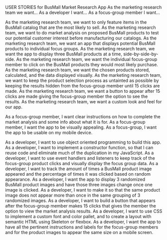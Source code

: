 USER STORIES for BusMall Market Research App
As the marketing research team we want...
As a developer I want...
As a focus-group member I want...

As the marketing research team, we want to only feature items in the BusMall catalog that are the most likely to sell.
As the marketing research team, we want to do market analysis on proposed BusMall products to test our potential customer interest before manufacturing our catalogs.
As the marketing research team, we want an app that displays potential BusMall products to individual focus groups.
As the marketing research team, we want the app to display three BusMall products at a time, side-by-side-by-side.
As the marketing research team, we want the individual focus-group member to click on the BusMall products they would most likely purchase.
As the marketing research team, we want the chosen products stored, calculated, and the data displayed visually.
As the marketing research team, we want to keep the product selection process as untainted as possible by keeping the results hidden from the focus-group member until 15 clicks are made.
As the marketing research team, we want a button to appear after 15 clicks are made giving the focus-group member the option to see the results.
As the marketing research team, we want a custom look and feel for our app.

As a focus-group member, I want clear instructions on how to complete the market analysis and some info about what it is for.
As a focus-group member, I want the app to be visually appealing.
As a focus-group, I want the app to be usable on my mobile device.

As a developer, I want to use object oriented programming to build this app.
As a developer, I want to implement a constructor function, so that I can reuse code and eliminate much of the duplication in my JavaScript.
As a developer, I want to use event handlers and listeners to keep track of the focus-group product clicks and visually display the focus group data.
As a developer, I want to track the amount of times a BusMall product image appeared and the percentage of times it was clicked based on random appearance.
As a developer, I want the app to display 3 randomized BusMall product images and have those three images change once one image is clicked.
As a developer, I want to make it so that the same product image does not appear more than once in the same grouping of 3 randomized images.
As a developer, I want to build a button that appears after the focus-group member makes 15 clicks that gives the member the option to view the market analysis results.
As a developer, I want to use CSS to implement a custom font and color pallet, and to create a layout with semantic HTML using Skeleton or flexbox.
As a developer, I want the app to have all the pertinent instructions and labels for the focus-group members and for the product images to appear the same size on a mobile screen.
